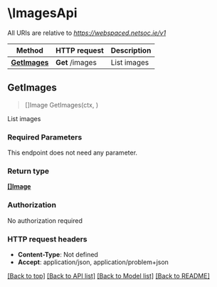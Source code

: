 # \ImagesApi

All URIs are relative to *https://webspaced.netsoc.ie/v1*

Method | HTTP request | Description
------------- | ------------- | -------------
[**GetImages**](ImagesApi.md#GetImages) | **Get** /images | List images



## GetImages

> []Image GetImages(ctx, )

List images

### Required Parameters

This endpoint does not need any parameter.

### Return type

[**[]Image**](Image.md)

### Authorization

No authorization required

### HTTP request headers

- **Content-Type**: Not defined
- **Accept**: application/json, application/problem+json

[[Back to top]](#) [[Back to API list]](../README.md#documentation-for-api-endpoints)
[[Back to Model list]](../README.md#documentation-for-models)
[[Back to README]](../README.md)

